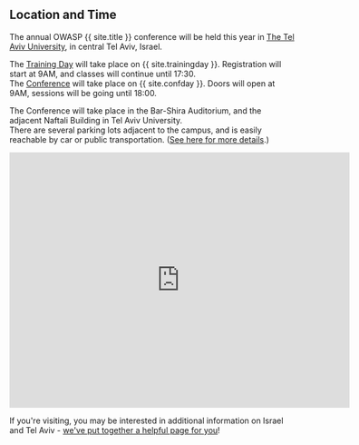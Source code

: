 ---
---

## Location and Time

The annual OWASP {{ site.title }} conference will be held this year in [The Tel Aviv University](https://english.tau.ac.il/), in central Tel Aviv, Israel. 

The [Training Day](Training) will take place on {{ site.trainingday }}. Registration will start at 9AM, and classes will continue until 17:30.   
The [Conference](Agenda) will take place on {{ site.confday }}. Doors will open at 9AM, sessions will be going until 18:00.  

The Conference will take place in the Bar-Shira Auditorium, and the adjacent Naftali Building in Tel Aviv University.  
There are several parking lots adjacent to the campus, and is easily reachable by car or public transportation. ([See here for more details](https://english.tau.ac.il/transport).)

<iframe src="https://www.google.com/maps/embed?pb=!1m18!1m12!1m3!1d1573.1090992689576!2d34.80153724568249!3d32.11156949853369!2m3!1f0!2f0!3f0!3m2!1i1024!2i768!4f13.1!3m3!1m2!1s0x151d496432ff9e5b%3A0xb2c3ecd703bd2488!2sBar+Shira+Auditorium!5e1!3m2!1sen!2sil!4v1534158973367" width="600" height="450" frameborder="0" style="border:0" allowfullscreen></iframe>

If you're visiting, you may be interested in additional information on Israel and Tel Aviv - [we've put together a helpful page for you](TelAviv)!

